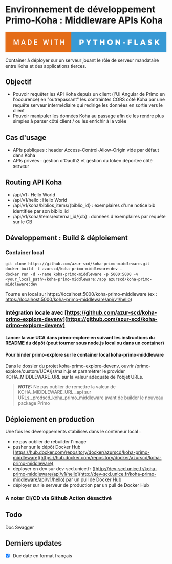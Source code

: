 # Environnement de développement Primo-Koha : Middleware APIs Koha

![forthebadge](forthebadge.svg)

Container à déployer sur un serveur jouant le rôle de serveur mandataire entre Koha et des applications tierces.

## Objectif

- Pouvoir requêter les API Koha depuis un client (l'UI Angular de Primo en l'occurence) en "outrepassant" les contraintes CORS côté Koha par une requête serveur intermédiaire qui redirige les données en sortie vers le client
- Pouvoir manipuler les données Koha au passage afin de les rendre plus simples à parser côté client / ou les enrichir à la volée

## Cas d'usage

- APIs publiques : header Access-Control-Allow-Origin vide par défaut dans Koha
- APIs privées : gestion d'Oauth2 et gestion du token déportée côté serveur
  
## Routing API Koha

- /api/v1 : Hello World
- /api/v1/hello : Hello World
- /api/v1/koha/biblios_items/{biblio_id} : exemplaires d'une notice bib identifiée par son biblio_id
- /api/v1/koha/items/external_id/{cb} : données d'exemplaires par requête sur le CB


## Développement : Build & déploiement

### Container local

```
git clone https://github.com/azur-scd/koha-primo-middleware.git
docker build -t azurscd/koha-primo-middleware:dev .
docker run -d --name koha-primo-middleware -p 5000:5000 -v <your_local_path>/koha-primo-middleware:/app azurscd/koha-primo-middleware:dev

```
Tourne en local sur https://localhost:5000/koha-primo-middleware (ex : [https://localhost:5000/koha-primo-middleware/api/v1/hello](https://localhost:5000/api/v1/hello))

### Intégration locale avec [https://github.com/azur-scd/koha-primo-explore-devenv](https://github.com/azur-scd/koha-primo-explore-devenv)

#### Lancer la vue UCA dans primo-explore en suivant les instructions du README du dépôt (peut tourner sous node.js local ou dans un container)

#### Pour binder primo-explore sur le container local koha-primo-middleware

Dans le dossier du projet koha-primo-explore-devenv, ouvrir /primo-explore/custom/UCA/js/main.js et paramétrer le provider KOHA_MIDDLEWARE_URL sur la valeur adéquate de l'objet URLs.

> **_NOTE:_**  Ne pas oublier de remettre la valeur de KOHA_MIDDLEWARE_URL._api sur URLs._prodscd_koha_primo_middleware avant de builder le nouveau package Primo

## Déploiement en production

Une fois les développements stabilisés dans le conteneur local :

- ne pas oublier de rebuilder l'image
- pusher sur le dépôt Docker Hub [https://hub.docker.com/repository/docker/azurscd/koha-primo-middleware](https://hub.docker.com/repository/docker/azurscd/koha-primo-middleware)
- déployer en dev sur dev-scd.unice.fr ([http://dev-scd.unice.fr/koha-primo-middleware/api/v1/hello](http://dev-scd.unice.fr/koha-primo-middleware/api/v1/hello) par un pull de Docker Hub
- déployer sur le serveur de production par un pull de Docker Hub

### A noter CI/CD via Github Action désactivé

## Todo

Doc Swagger

## Derniers updates


- [x] Due date en format français



